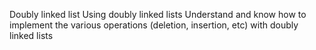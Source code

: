 Doubly linked list
Using doubly linked lists
Understand and know how to implement the various operations (deletion, insertion, etc) with doubly linked lists
